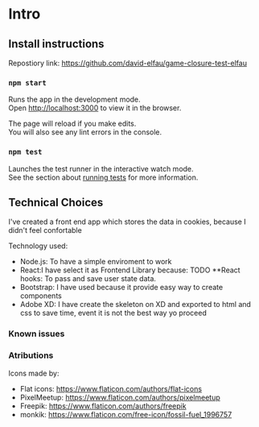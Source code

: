 # Intro

## Install instructions

Repostiory link: https://github.com/david-elfau/game-closure-test-elfau


### `npm start`

Runs the app in the development mode.<br />
Open [http://localhost:3000](http://localhost:3000) to view it in the browser.

The page will reload if you make edits.<br />
You will also see any lint errors in the console.

### `npm test`

Launches the test runner in the interactive watch mode.<br />
See the section about [running tests](https://facebook.github.io/create-react-app/docs/running-tests) for more information.

## Technical Choices
I've created a front end app which stores the data in cookies, because I didn't feel confortable

Technology used:
* Node.js: To have a simple enviroment to work
* React:I have select it as Frontend Library because: TODO
	**React hooks: To pass and save user state data.		
* Bootstrap: I have used because it provide easy way to create components
* Adobe XD: I have create the skeleton on XD and exported to html and css to save time, event it is not the best way yo proceed


### Known issues



### Atributions
Icons made by:
* Flat icons: 	https://www.flaticon.com/authors/flat-icons
* PixelMeetup: 	https://www.flaticon.com/authors/pixelmeetup
* Freepik: 		https://www.flaticon.com/authors/freepik
* monkik: 		https://www.flaticon.com/free-icon/fossil-fuel_1996757
